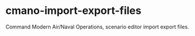 # cmano-import-export-files

Command Modern Air/Naval Operations, scenario editor import export files.
